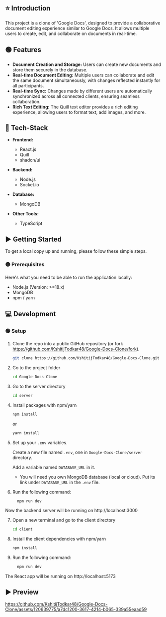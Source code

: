 ## ⭐ Introduction
 This project is a clone of 'Google Docs', designed to provide a collaborative document editing experience similar to Google Docs. It allows multiple users to create, edit, and collaborate on documents in real-time.

## 🟢 Features

- **Document Creation and Storage:** Users can create new documents and store them securely in the database.
- **Real-time Document Editing:** Multiple users can collaborate and edit the same document simultaneously, with changes reflected instantly for all participants.
- **Real-time Sync:** Changes made by different users are automatically synchronized across all connected clients, ensuring seamless collaboration.
- **Rich Text Editing:** The Quill text editor provides a rich editing experience, allowing users to format text, add images, and more.

## 🔧 Tech-Stack 

- **Frontend:**
  - React.js
  - Quill
  - shadcn/ui

- **Backend:**
  - Node.js
  - Socket.io

- **Database:**
  - MongoDB

- **Other Tools:**
  - TypeScript

## ▶️ Getting Started

To get a local copy up and running, please follow these simple steps.

### 🟡 Prerequisites

Here's what you need to be able to run the application locally:

- Node.js (Version: >=18.x)
- MongoDB
- npm / yarn

## 💻 Development

### 🟢 Setup

1. Clone the repo into a public GitHub repository (or fork https://github.com/KshitijTodkar48/Google-Docs-Clone/fork).

   ```sh
   git clone https://github.com/KshitijTodkar48/Google-Docs-Clone.git
   ```

   
2. Go to the project folder

   ```sh
   cd Google-Docs-Clone
   ```
   
3. Go to the server directory
 
   ```sh
   cd server
   ```

4. Install packages with npm/yarn

   ```sh
   npm install
   ```
   or
   
   ```sh
   yarn install
   ```

   
5. Set up your `.env` variables.

   Create a new file named `.env`, one in `Google-Docs-Clone/server` directory.

   Add a variable named `DATABASE_URL` in it.
   
   - You will need you own MongoDB database (local or cloud). Put its link under `DATABASE_URL` in the `.env` file.
  
6. Run the following command:
   
    ```sh
      npm run dev
    ```

Now the backend server will be running on http://localhost:3000

7. Open a new terminal and go to the client directory

   ```sh
   cd client
   ```

8. Install the client dependencies with npm/yarn

   ```sh
   npm install
   ```

9. Run the following command:
   
    ```sh
      npm run dev
    ```

The React app will be running on http://localhost:5173


## ▶️ Preview

https://github.com/KshitijTodkar48/Google-Docs-Clone/assets/120639775/a7dc1200-3617-4214-b065-339a55eaad59


